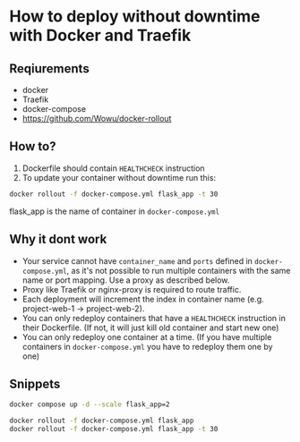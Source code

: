 # How to deploy without downtime with Docker and Traefik

## Reqiurements

- docker
- Traefik
- docker-compose
- <https://github.com/Wowu/docker-rollout>

## How to?

1. Dockerfile should contain `HEALTHCHECK` instruction
2. To update your container without downtime run this:

```bash
docker rollout -f docker-compose.yml flask_app -t 30
```

flask_app is the name of container in `docker-compose.yml`

## Why it dont work

- Your service cannot have `container_name` and `ports` defined in `docker-compose.yml`, as it's not possible to run multiple containers with the same name or port mapping. Use a proxy as described below.
- Proxy like Traefik or nginx-proxy is required to route traffic.
- Each deployment will increment the index in container name (e.g. project-web-1 -> project-web-2).
- You can only redeploy containers that have a `HEALTHCHECK` instruction in their Dockerfile. (If not, it will just kill old container and start new one)
- You can only redeploy one container at a time. (If you have multiple containers in `docker-compose.yml` you have to redeploy them one by one)

## Snippets

```bash
docker compose up -d --scale flask_app=2
```

```bash
docker rollout -f docker-compose.yml flask_app
docker rollout -f docker-compose.yml flask_app -t 30
```
